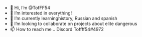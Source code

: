 - 👋 Hi, I’m @TofFF54
- 👀 I’m interested in everything!
- 🌱 I’m currently learninghistory,  Russian and spanish
- 💞️ I’m looking to collaborate on projects about elite dangerous
- 📫 How to reach me .. Discord Toffff54#4972

<!---
TofFF54/TofFF54 is a ✨ special ✨ repository because its `README.md` (this file) appears on your GitHub profile.
You can click the Preview link to take a look at your changes.
--->
